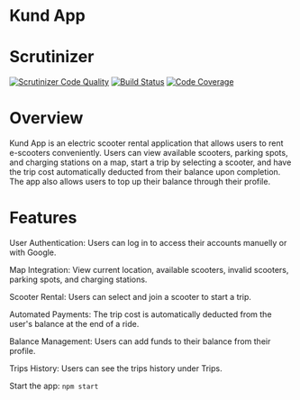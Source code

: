 # Kund App

# Scrutinizer

[![Scrutinizer Code Quality](https://scrutinizer-ci.com/g/davidallert/vteam_frontend_public/badges/quality-score.png?b=main)](https://scrutinizer-ci.com/g/davidallert/vteam_frontend_public/?branch=main)
[![Build Status](https://scrutinizer-ci.com/g/davidallert/vteam_frontend_public/badges/build.png?b=main)](https://scrutinizer-ci.com/g/davidallert/vteam_frontend_public/build-status/main)
[![Code Coverage](https://scrutinizer-ci.com/g/davidallert/vteam_frontend_public/badges/coverage.png?b=main)](https://scrutinizer-ci.com/g/davidallert/vteam_frontend_public/?branch=main)

# Overview

Kund App is an electric scooter rental application that allows users to rent e-scooters conveniently. Users can view available scooters, parking spots, and charging stations on a map, start a trip by selecting a scooter, and have the trip cost automatically deducted from their balance upon completion. The app also allows users to top up their balance through their profile.

# Features

User Authentication: Users can log in to access their accounts manuelly or with Google.

Map Integration: View current location, available scooters, invalid scooters, parking spots, and charging stations.

Scooter Rental: Users can select and join a scooter to start a trip.

Automated Payments: The trip cost is automatically deducted from the user's balance at the end of a ride.

Balance Management: Users can add funds to their balance from their profile.

Trips History: Users can see the trips history under Trips.

Start the app:
`npm start`
